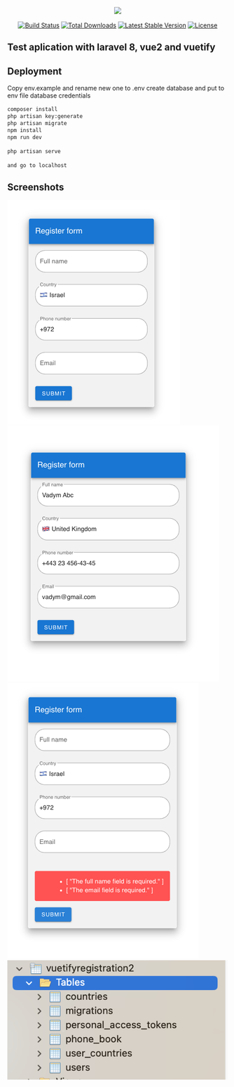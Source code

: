 <p align="center"><a href="https://laravel.com" target="_blank"><img src="https://raw.githubusercontent.com/laravel/art/master/logo-lockup/5%20SVG/2%20CMYK/1%20Full%20Color/laravel-logolockup-cmyk-red.svg" width="400"></a></p>

<p align="center">
<a href="https://travis-ci.org/laravel/framework"><img src="https://travis-ci.org/laravel/framework.svg" alt="Build Status"></a>
<a href="https://packagist.org/packages/laravel/framework"><img src="https://img.shields.io/packagist/dt/laravel/framework" alt="Total Downloads"></a>
<a href="https://packagist.org/packages/laravel/framework"><img src="https://img.shields.io/packagist/v/laravel/framework" alt="Latest Stable Version"></a>
<a href="https://packagist.org/packages/laravel/framework"><img src="https://img.shields.io/packagist/l/laravel/framework" alt="License"></a>
</p>

## Test aplication with laravel 8, vue2 and vuetify

## Deployment

Copy env.example and rename new one to .env
create database and put to env file database credentials
```
composer install
php artisan key:generate
php artisan migrate
npm install
npm run dev

php artisan serve

and go to localhost
```
## Screenshots

![Screenshot](/example_images/form1.png)
![Screenshot](/example_images/form.png)
![Screenshot](/example_images/errorExample.png)
![Screenshot](/example_images/tables.png)
